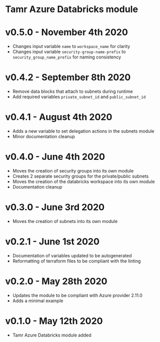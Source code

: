 # Tamr Azure Databricks module

# v0.5.0 - November 4th 2020
* Changes input variable `name` to `workspace_name` for clarity
* Changes input variable `security-group-name-prefix` to `security_group_name_prefix` for naming consistency

# v0.4.2 - September 8th 2020
* Remove data blocks that attach to subnets during runtime
* Add required variables `private_subnet_id` and `public_subnet_id`

# v0.4.1 - August 4th 2020
* Adds a new variable to set delegation actions in the subnets module
* Minor documentation cleanup

# v0.4.0 - June 4th 2020
* Moves the creation of security groups into its own module
* Creates 2 separate security groups for the private/public subnets
* Moves the creation of the databricks workspace into its own module
* Documentation cleanup

# v0.3.0 - June 3rd 2020
* Moves the creation of subnets into its own module

# v0.2.1 - June 1st 2020
* Documentation of variables updated to be autogenerated
* Reformatting of terraform files to be compliant with the linting

# v0.2.0 - May 28th 2020
* Updates the module to be compliant with Azure provider 2.11.0
* Adds a minimal example

# v0.1.0 - May 12th 2020
* Tamr Azure Databricks module added
